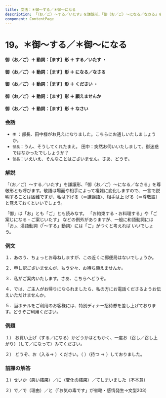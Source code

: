 ```yaml
---
title: 文法：＊御～する／＊御～になる
description: 「（お／ご）～する／いたす」を謙譲形、「御（お／ご）～になる／なさる」を尊敬形とも呼びます。敬語は場面や相手によって複雑に変化しますので、一言で説明することは困難ですが、私は下げる（＝謙譲語）、相手は上 げる（＝尊敬語）と覚えておくといいでしょう。
component: ContentPage
---
```



# 19。＊御～する／＊御～になる
#### 御（お／ご）＋ 動詞：［ます］形 ＋ する／いたす ・
#### 御（お／ご）＋ 動詞：［ます］形 ＋ になる／なさる  
#### 御（お／ご）＋ 動詞：［ます］形 ＋ ください ・
#### 御（お／ご）＋ 動詞：［ます］形 ＋ 願えませんか  
#### 御（お／ご）＋ 動詞：［ます］形 ＋ なさい  
### 会話
- `李` ：部長、田中様がお見えになりました。こちらにお通しいたしましょうか。
- `部長`：うん、そうしてくれたまえ。 田中：突然お伺いいたしまして、御迷惑ではなかったでししょうか？
- `部長`：いえいえ、そんなことはございません。さあ、どうぞ。

### 解説
「（お／ご）～する／いたす」を謙譲形、「御（お／ご）～になる／なさる」を尊敬形とも呼びます。敬語は場面や相手によって複雑に変化しますので、一言で説明することは困難ですが、私は下げる（＝謙譲語）、相手は上 げる（＝尊敬語）と覚えておくといいでしょう。

「御」は「お」とも「ご」とも読みなす。 「お約束する・お料理する」や「ご案じになる・ご案じいたす」 などの例外がありますが、一般に和語動詞には「お」、漢語動詞（「～する」動詞）には「ご」がつくと考えれば いいでしょう。

### 例文
１．あのう、ちょっとお尋ねしますが、この近くに郵便局はないでしょうか。

２．申し訳ございませんが、もう少々、お待ち願えませんか。

３．私がご案内いたします。さあ、こちらへどうぞ。

４．では、ご主人がお帰りになられましたら、私の方にお電話くださるようお伝えいただけませんか。

５．当ホテルをご利用のお客様には、特別ディナー招待券を差し上げております。どうぞご利用ください。

### 例題
１） お買い上げ（する／になる）かどうかはともかく、一度お（召し／召し上がり）（して／になって）みてください。    

２） どうぞ、お（入る→ ）ください。（ ）（待つ → ）しておりました。

### 前課の解答
１）せいか（悪い結果）／に（変化の結果）／てしまいました（不本意）

２）で／で（理由）／と（「お気の毒です」が省略・感情発生→文型203）
